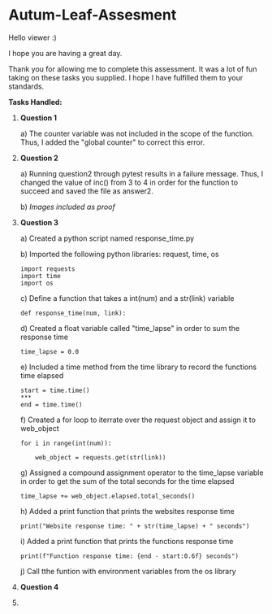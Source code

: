 # Autum-Leaf-Assesment

Hello viewer :)

I hope you are having a great day.

Thank you for allowing me to complete this assessment.
It was a lot of fun taking on these tasks you supplied.
I hope I have fulfilled them to your standards. 

**Tasks Handled:**
1)  **Question 1**

    a)  The counter variable was not included in the scope of the function.
      Thus, I added the "global counter" to correct this error.

2)  **Question 2**

    a)  Running question2 through pytest results in a failure message.
        Thus, I changed the value of inc() from 3 to 4 in order for the function to succeed and saved the file as answer2.
        
    b)  *Images included as proof*

3)  **Question 3**

    a)  Created a python script named response_time.py
    
    b)  Imported the following python libraries: request, time, os
        
        import requests
        import time
        import os
        
    c)  Define a function that takes a int(num) and a str(link) variable
    
        def response_time(num, link):
    
    d)  Created a float variable called "time_lapse" in order to sum the response time
    
        time_lapse = 0.0
    
    e)  Included a time method from the time library to record the functions time elapsed
        
        start = time.time()
        ***
        end = time.time()
    
    f)  Created a for loop to iterrate over the request object and assign it to web_object
        
        for i in range(int(num)):

            web_object = requests.get(str(link))
    
    g)  Assigned a compound assignment operator to the time_lapse variable in order to get the sum of the total seconds for the time elapsed
    
        time_lapse += web_object.elapsed.total_seconds()
        
     h) Added a print function that prints the websites response time
        
        print("Website response time: " + str(time_lapse) + " seconds")
        
     i) Added a print function that prints the functions response time
        
        print(f"Function response time: {end - start:0.6f} seconds")
        
     j) Call tthe funtion with environment variables from the os library
        
        
        

4)  **Question 4**


5)  
